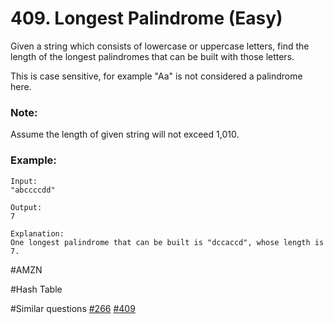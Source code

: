 # 409. Longest Palindrome (Easy)

Given a string which consists of lowercase or uppercase letters, find the length of the longest palindromes that can be built with those letters.

This is case sensitive, for example "Aa" is not considered a palindrome here.

### Note:
Assume the length of given string will not exceed 1,010.

### Example:
```
Input:
"abccccdd"

Output:
7

Explanation:
One longest palindrome that can be built is "dccaccd", whose length is 7.
```

#AMZN

#Hash Table

#Similar questions [#266](../p266e/README.md) [#409](../p409e/README.md)
